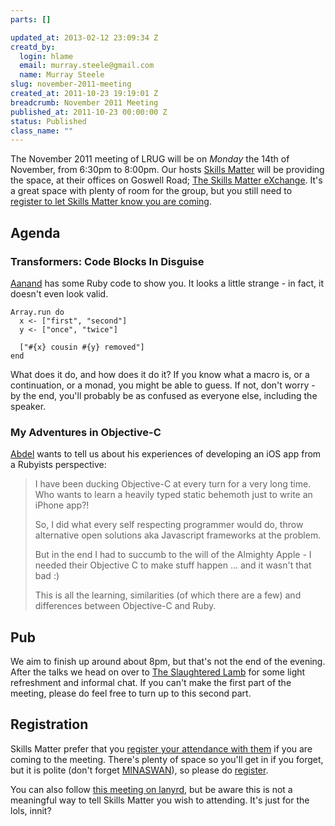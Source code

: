 ```yaml
--- 
parts: []

updated_at: 2013-02-12 23:09:34 Z
creatd_by: 
  login: hlame
  email: murray.steele@gmail.com
  name: Murray Steele
slug: november-2011-meeting
created_at: 2011-10-23 19:19:01 Z
breadcrumb: November 2011 Meeting
published_at: 2011-10-23 00:00:00 Z
status: Published
class_name: ""
---
```


The November 2011 meeting of LRUG will be on *Monday* the 14th of November, from 6:30pm to 8:00pm.  Our hosts [Skills Matter](http://skillsmatter.com/) will be providing the space, at their offices on Goswell Road; [The Skills Matter eXchange](http://skillsmatter.com/location-details/design-architecture/484/96).  It's a great space with plenty of room for the group, but you still need to <a href="#nov11registration">register to let Skills Matter know you are coming</a>.

Agenda
------

### Transformers: Code Blocks In Disguise

[Aanand](http://aanandprasad.com/) has some Ruby code to show you. It looks a little strange - in fact, it doesn't even look valid. 

    Array.run do
      x <- ["first", "second"]
      y <- ["once", "twice"]

      ["#{x} cousin #{y} removed"]
    end

What does it do, and how does it do it? If you know what a macro is, or a continuation, or a monad, you might be able to guess. If not, don't worry - by the end, you'll probably be as confused as everyone else, including the speaker.

### My Adventures in Objective-C

[Abdel](http://twitter.com/abdels) wants to tell us about his experiences of developing an iOS app from a Rubyists perspective:

> I have been ducking Objective-C at every turn for a very long time. Who wants to learn a heavily typed static behemoth just to write an iPhone app?!
>
> So, I did what every self respecting programmer would do, throw alternative open solutions aka Javascript frameworks at the problem.
> 
> But in the end I had to succumb to the will of the Almighty Apple - I needed their Objective C to make stuff happen ... and it wasn't that bad :)
> 
> This is all the learning, similarities (of which there are a few) and differences between Objective-C and Ruby.

Pub
---

We aim to finish up around about 8pm, but that's not the end of the evening.  After the talks we head on over to [The Slaughtered Lamb](http://www.theslaughteredlambpub.com/) for some light refreshment and informal chat.  If you can't make the first part of the meeting, please do feel free to turn up to this second part.

Registration <a name="nov11registration">&nbsp;</a>
---------------------------------------------------

Skills Matter prefer that you [register your attendance with them](http://skillsmatter.com/podcast/home/november-lrug/js-2838) if you are coming to the meeting.  There's plenty of space so you'll get in if you forget, but it is polite (don't forget [MINASWAN](http://oreilly.com/ruby/excerpts/ruby-learning-rails/ruby-glossary.html#I_indexterm_d1e32036)), so please do [register](http://skillsmatter.com/podcast/home/november-lrug/js-2838).

You can also follow [this meeting on lanyrd](http://lanyrd.com/2011/lrug-november/), but be aware this is not a meaningful way to tell Skills Matter you wish to attending.  It's just for the lols, innit?
